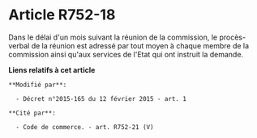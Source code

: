 # Article R752-18

Dans le délai d'un mois suivant la réunion de la commission, le procès-verbal de la réunion est adressé par tout moyen à
chaque membre de la commission ainsi qu'aux services de l'Etat qui ont instruit la demande.

**Liens relatifs à cet article**

	**Modifié par**:

	  - Décret n°2015-165 du 12 février 2015 - art. 1

	**Cité par**:

	  - Code de commerce. - art. R752-21 (V)
